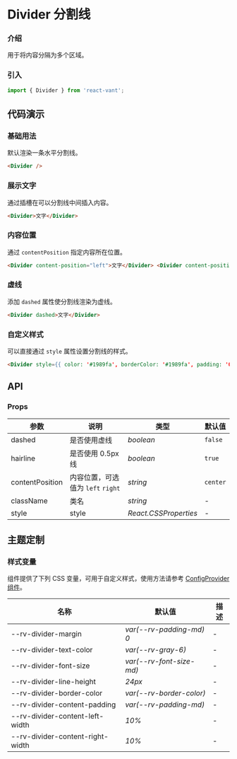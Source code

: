 # Divider 分割线

### 介绍

用于将内容分隔为多个区域。

### 引入

```js
import { Divider } from 'react-vant';
```

## 代码演示

### 基础用法

默认渲染一条水平分割线。

```html
<Divider />
```

### 展示文字

通过插槽在可以分割线中间插入内容。

```html
<Divider>文字</Divider>
```

### 内容位置

通过 `contentPosition` 指定内容所在位置。

```html
<Divider content-position="left">文字</Divider> <Divider content-position="right">文字</Divider>
```

### 虚线

添加 `dashed` 属性使分割线渲染为虚线。

```html
<Divider dashed>文字</Divider>
```

### 自定义样式

可以直接通过 `style` 属性设置分割线的样式。

```html
<Divider style={{ color: '#1989fa', borderColor: '#1989fa', padding: '0 16px' }}>文字</Divider>
```

## API

### Props

| 参数            | 说明                              | 类型                  | 默认值   |
| --------------- | --------------------------------- | --------------------- | -------- |
| dashed          | 是否使用虚线                      | _boolean_             | `false`  |
| hairline        | 是否使用 0.5px 线                 | _boolean_             | `true`   |
| contentPosition | 内容位置，可选值为 `left` `right` | _string_              | `center` |
| className       | 类名                              | _string_              | -        |
| style           | style                             | _React.CSSProperties_ | -        |

## 主题定制

### 样式变量

组件提供了下列 CSS 变量，可用于自定义样式，使用方法请参考 [ConfigProvider 组件](#/zh-CN/config-provider)。

| 名称                             | 默认值                   | 描述 |
| -------------------------------- | ------------------------ | ---- |
| --rv-divider-margin              | _var(--rv-padding-md) 0_ | -    |
| --rv-divider-text-color          | _var(--rv-gray-6)_       | -    |
| --rv-divider-font-size           | _var(--rv-font-size-md)_ | -    |
| --rv-divider-line-height         | _24px_                   | -    |
| --rv-divider-border-color        | _var(--rv-border-color)_ | -    |
| --rv-divider-content-padding     | _var(--rv-padding-md)_   | -    |
| --rv-divider-content-left-width  | _10%_                    | -    |
| --rv-divider-content-right-width | _10%_                    | -    |
